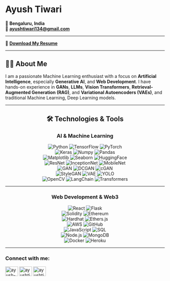 # Ayush Tiwari

📍 **Bengaluru, India**  
📧 **[ayushtiwari134@gmail.com](mailto:ayushtiwari134@gmail.com)**

---

📄 **[Download My Resume](https://drive.google.com/file/d/1PEsNEvgc18SNlg7hsmu3Zkg0jk_P-sdw/view?usp=sharing](https://drive.google.com/file/d/1w8Vq8UzPe_k4SUR501MR7IQAci2Melb-/view?usp=sharing))**

---

## 👨‍💻 About Me

I am a passionate Machine Learning enthusiast with a focus on **Artificial Intelligence**, especially **Generative AI**, and **Web Development**. I have hands-on experience in **GANs**, **LLMs**, **Vision Transformers**, **Retrieval-Augmented Generation (RAG)**, and **Variational Autoencoders (VAEs)**, and traditional Machine Learning, Deep Learning models.

---

<div align="center">

## 🛠️ Technologies & Tools

### **AI & Machine Learning**

![Python](https://img.shields.io/badge/-Python-3776AB?logo=python&logoColor=white&style=for-the-badge&logoWidth=50) ![TensorFlow](https://img.shields.io/badge/-TensorFlow-FF6F00?logo=tensorflow&logoColor=white&style=for-the-badge&logoWidth=50) ![PyTorch](https://img.shields.io/badge/-PyTorch-EE4C2C?logo=pytorch&logoColor=white&style=for-the-badge&logoWidth=50)  
![Keras](https://img.shields.io/badge/-Keras-D00000?logo=keras&logoColor=white&style=for-the-badge&logoWidth=50) ![Numpy](https://img.shields.io/badge/-Numpy-013243?logo=numpy&logoColor=white&style=for-the-badge&logoWidth=50) ![Pandas](https://img.shields.io/badge/-Pandas-150458?logo=pandas&logoColor=white&style=for-the-badge&logoWidth=50)  
![Matplotlib](https://img.shields.io/badge/-Matplotlib-11557C?logo=python&logoColor=white&style=for-the-badge&logoWidth=50) ![Seaborn](https://img.shields.io/badge/-Seaborn-4C4C4C?logo=python&logoColor=white&style=for-the-badge&logoWidth=50) ![HuggingFace](https://img.shields.io/badge/-HuggingFace-FFD700?logo=huggingface&logoColor=black&style=for-the-badge&logoWidth=50)  
![ResNet](https://img.shields.io/badge/-ResNet-8E44AD?logo=python&logoColor=white&style=for-the-badge&logoWidth=50) ![InceptionNet](https://img.shields.io/badge/-InceptionNet-2ECC71?logo=python&logoColor=white&style=for-the-badge&logoWidth=50) ![MobileNet](https://img.shields.io/badge/-MobileNet-3498DB?logo=python&logoColor=white&style=for-the-badge&logoWidth=50)  
![GAN](https://img.shields.io/badge/-GAN-FFA500?logo=python&logoColor=white&style=for-the-badge&logoWidth=50) ![DCGAN](https://img.shields.io/badge/-DCGAN-2ECC71?logo=python&logoColor=white&style=for-the-badge&logoWidth=50) ![cGAN](https://img.shields.io/badge/-cGAN-FFC300?logo=python&logoColor=white&style=for-the-badge&logoWidth=50)  
![StyleGAN](https://img.shields.io/badge/-StyleGAN-8E44AD?logo=python&logoColor=white&style=for-the-badge&logoWidth=50) ![VAE](https://img.shields.io/badge/-VAE-3498DB?logo=python&logoColor=white&style=for-the-badge&logoWidth=50) ![YOLO](https://img.shields.io/badge/-YOLO-3E8E41?logo=python&logoColor=white&style=for-the-badge&logoWidth=50)  
![OpenCV](https://img.shields.io/badge/-OpenCV-5C3EE8?logo=opencv&logoColor=white&style=for-the-badge&logoWidth=50) ![LangChain](https://img.shields.io/badge/-LangChain-FF6F00?logo=python&logoColor=white&style=for-the-badge&logoWidth=50) ![Transformers](https://img.shields.io/badge/-Transformers-FFD700?logo=huggingface&logoColor=black&style=for-the-badge&logoWidth=50)

---

### **Web Development & Web3**

![React](https://img.shields.io/badge/-React-61DAFB?logo=react&logoColor=black&style=for-the-badge&logoWidth=50) ![Flask](https://img.shields.io/badge/-Flask-000000?logo=flask&logoColor=white&style=for-the-badge&logoWidth=50)  
![Solidity](https://img.shields.io/badge/-Solidity-363636?logo=solidity&logoColor=white&style=for-the-badge&logoWidth=50) ![Ethereum](https://img.shields.io/badge/-Ethereum-3C3C3D?logo=ethereum&logoColor=white&style=for-the-badge&logoWidth=50)  
![Hardhat](https://img.shields.io/badge/-Hardhat-181717?logo=hardhat&logoColor=white&style=for-the-badge&logoWidth=50) ![Ethers.js](https://img.shields.io/badge/-Ethers.js-F7DF1E?logo=ethers&logoColor=black&style=for-the-badge&logoWidth=50)  
![AWS](https://img.shields.io/badge/-AWS-FF9900?logo=amazon-aws&logoColor=white&style=for-the-badge&logoWidth=50) ![GitHub](https://img.shields.io/badge/-GitHub-181717?logo=github&logoColor=white&style=for-the-badge&logoWidth=50)  
![JavaScript](https://img.shields.io/badge/-JavaScript-F7DF1E?logo=javascript&logoColor=black&style=for-the-badge&logoWidth=50) ![SQL](https://img.shields.io/badge/-SQL-336791?logo=postgresql&logoColor=white&style=for-the-badge&logoWidth=50)  
![Node.js](https://img.shields.io/badge/-Node.js-339933?logo=node.js&logoColor=white&style=for-the-badge&logoWidth=50) ![MongoDB](https://img.shields.io/badge/-MongoDB-47A248?logo=mongodb&logoColor=white&style=for-the-badge&logoWidth=50)  
![Docker](https://img.shields.io/badge/-Docker-2496ED?logo=docker&logoColor=white&style=for-the-badge&logoWidth=50) ![Heroku](https://img.shields.io/badge/-Heroku-430098?logo=heroku&logoColor=white&style=for-the-badge&logoWidth=50)

</div>

---
### Connect with me:


<a href="https://linkedin.com/in/ayushtiwari-ba10aa264" target="blank"><img align="center" src="https://raw.githubusercontent.com/rahuldkjain/github-profile-readme-generator/master/src/images/icons/Social/linked-in-alt.svg" alt="ayush-tiwari-ba10aa264" height="30" width="40" /></a>
<a href="https://x.com/ayushtiwari134" target="blank"><img align="center" src="https://raw.githubusercontent.com/rahuldkjain/github-profile-readme-generator/master/src/images/icons/Social/twitter.svg" alt="ayushtiwari134" height="30" width="40" /></a>
<a href="https://www.kaggle.com/ayushtiwari134" target="blank"><img align="center" src="https://raw.githubusercontent.com/rahuldkjain/github-profile-readme-generator/master/src/images/icons/Social/kaggle.svg" alt="ayushtiwari134" height="30" width="40" /></a>


